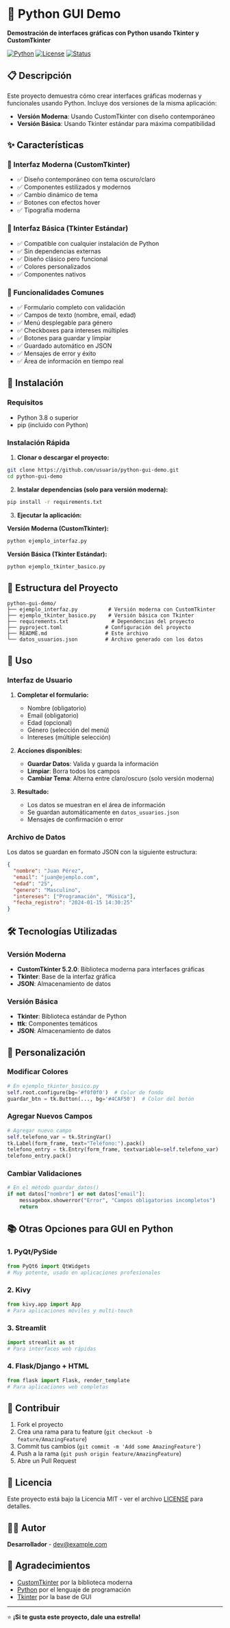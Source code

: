 # 🐍 Python GUI Demo

**Demostración de interfaces gráficas con Python usando Tkinter y CustomTkinter**

[![Python](https://img.shields.io/badge/Python-3.8+-blue.svg)](https://python.org)
[![License](https://img.shields.io/badge/License-MIT-green.svg)](LICENSE)
[![Status](https://img.shields.io/badge/Status-Beta-orange.svg)]()

## 📋 Descripción

Este proyecto demuestra cómo crear interfaces gráficas modernas y funcionales usando Python. Incluye dos versiones de la misma aplicación:

- **Versión Moderna**: Usando CustomTkinter con diseño contemporáneo
- **Versión Básica**: Usando Tkinter estándar para máxima compatibilidad

## ✨ Características

### 🎨 Interfaz Moderna (CustomTkinter)
- ✅ Diseño contemporáneo con tema oscuro/claro
- ✅ Componentes estilizados y modernos
- ✅ Cambio dinámico de tema
- ✅ Botones con efectos hover
- ✅ Tipografía moderna

### 🔧 Interfaz Básica (Tkinter Estándar)
- ✅ Compatible con cualquier instalación de Python
- ✅ Sin dependencias externas
- ✅ Diseño clásico pero funcional
- ✅ Colores personalizados
- ✅ Componentes nativos

### 📝 Funcionalidades Comunes
- ✅ Formulario completo con validación
- ✅ Campos de texto (nombre, email, edad)
- ✅ Menú desplegable para género
- ✅ Checkboxes para intereses múltiples
- ✅ Botones para guardar y limpiar
- ✅ Guardado automático en JSON
- ✅ Mensajes de error y éxito
- ✅ Área de información en tiempo real

## 🚀 Instalación

### Requisitos
- Python 3.8 o superior
- pip (incluido con Python)

### Instalación Rápida

1. **Clonar o descargar el proyecto:**
```bash
git clone https://github.com/usuario/python-gui-demo.git
cd python-gui-demo
```

2. **Instalar dependencias (solo para versión moderna):**
```bash
pip install -r requirements.txt
```

3. **Ejecutar la aplicación:**

**Versión Moderna (CustomTkinter):**
```bash
python ejemplo_interfaz.py
```

**Versión Básica (Tkinter Estándar):**
```bash
python ejemplo_tkinter_basico.py
```

## 📁 Estructura del Proyecto

```
python-gui-demo/
├── ejemplo_interfaz.py          # Versión moderna con CustomTkinter
├── ejemplo_tkinter_basico.py    # Versión básica con Tkinter
├── requirements.txt              # Dependencias del proyecto
├── pyproject.toml              # Configuración del proyecto
├── README.md                   # Este archivo
└── datos_usuarios.json         # Archivo generado con los datos
```

## 🎯 Uso

### Interfaz de Usuario

1. **Completar el formulario:**
   - Nombre (obligatorio)
   - Email (obligatorio)
   - Edad (opcional)
   - Género (selección del menú)
   - Intereses (múltiple selección)

2. **Acciones disponibles:**
   - **Guardar Datos**: Valida y guarda la información
   - **Limpiar**: Borra todos los campos
   - **Cambiar Tema**: Alterna entre claro/oscuro (solo versión moderna)

3. **Resultado:**
   - Los datos se muestran en el área de información
   - Se guardan automáticamente en `datos_usuarios.json`
   - Mensajes de confirmación o error

### Archivo de Datos

Los datos se guardan en formato JSON con la siguiente estructura:

```json
{
  "nombre": "Juan Pérez",
  "email": "juan@ejemplo.com",
  "edad": "25",
  "genero": "Masculino",
  "intereses": ["Programación", "Música"],
  "fecha_registro": "2024-01-15 14:30:25"
}
```

## 🛠️ Tecnologías Utilizadas

### Versión Moderna
- **CustomTkinter 5.2.0**: Biblioteca moderna para interfaces gráficas
- **Tkinter**: Base de la interfaz gráfica
- **JSON**: Almacenamiento de datos

### Versión Básica
- **Tkinter**: Biblioteca estándar de Python
- **ttk**: Componentes temáticos
- **JSON**: Almacenamiento de datos

## 🔧 Personalización

### Modificar Colores
```python
# En ejemplo_tkinter_basico.py
self.root.configure(bg='#f0f0f0')  # Color de fondo
guardar_btn = tk.Button(..., bg='#4CAF50')  # Color del botón
```

### Agregar Nuevos Campos
```python
# Agregar nuevo campo
self.telefono_var = tk.StringVar()
tk.Label(form_frame, text="Teléfono:").pack()
telefono_entry = tk.Entry(form_frame, textvariable=self.telefono_var)
telefono_entry.pack()
```

### Cambiar Validaciones
```python
# En el método guardar_datos()
if not datos["nombre"] or not datos["email"]:
    messagebox.showerror("Error", "Campos obligatorios incompletos")
    return
```

## 📚 Otras Opciones para GUI en Python

### 1. **PyQt/PySide**
```python
from PyQt6 import QtWidgets
# Muy potente, usado en aplicaciones profesionales
```

### 2. **Kivy**
```python
from kivy.app import App
# Para aplicaciones móviles y multi-touch
```

### 3. **Streamlit**
```python
import streamlit as st
# Para interfaces web rápidas
```

### 4. **Flask/Django + HTML**
```python
from flask import Flask, render_template
# Para aplicaciones web completas
```

## 🤝 Contribuir

1. Fork el proyecto
2. Crea una rama para tu feature (`git checkout -b feature/AmazingFeature`)
3. Commit tus cambios (`git commit -m 'Add some AmazingFeature'`)
4. Push a la rama (`git push origin feature/AmazingFeature`)
5. Abre un Pull Request

## 📄 Licencia

Este proyecto está bajo la Licencia MIT - ver el archivo [LICENSE](LICENSE) para detalles.

## 👨‍💻 Autor

**Desarrollador** - [dev@example.com](mailto:dev@example.com)

## 🙏 Agradecimientos

- [CustomTkinter](https://github.com/TomSchimansky/CustomTkinter) por la biblioteca moderna
- [Python](https://python.org) por el lenguaje de programación
- [Tkinter](https://docs.python.org/3/library/tkinter.html) por la base de GUI

---

⭐ **¡Si te gusta este proyecto, dale una estrella!** 